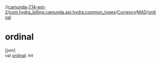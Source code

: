//[camunda-7.14-ext-2](../../../../index.md)/[com.hydra_billing.camunda.api.hydra.common_types](../../index.md)/[Currency](../index.md)/[MAD](index.md)/[ordinal](ordinal.md)

# ordinal

[jvm]\
val [ordinal](ordinal.md): Int
